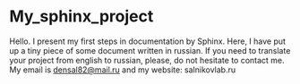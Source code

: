 # My_sphinx_project
Hello. I present my first steps in documentation by Sphinx.
Here, I have put up a tiny piece of some document written in russian. If you need to translate your project from english to russian, please, do not hesitate to contact me. My email is densal82@mail.ru and my website: salnikovlab.ru
